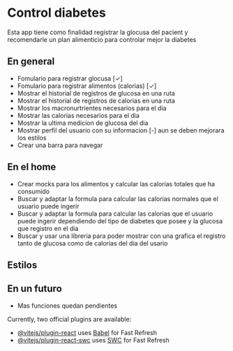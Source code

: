 # Control diabetes

Esta app tiene como finalidad registrar la glocusa del pacient y recomendarle un plan alimenticio para controlar mejor la diabetes

## En general
- Fomulario para registrar glocusa [✓]
- Fomulario para registrar alimentos (calorias) [✓]
- Mostrar el historial de registros de glucosa en una ruta
- Mostrar el historial de registros de calorias en una ruta
- Mostrar los macronurtrientes necesarios para el dia
- Mostrar las calorias necesarios para el dia
- Mostrar la ultima medicion de glucosa del dia
- Mostrar perfil del usuario con su informacion [-] aun se deben mejorara los estilos
- Crear una barra para navegar

## En el home
- Crear mocks para los alimentos y calcular las calorias totales que ha consumido
- Buscar y adaptar la formula para calcular las calorias normales que el usuario puede ingerir
- Buscar y adaptar la formula para calcular las calorias que el usuario puede ingerir dependiendo del tipo de diabetes que posee y la glucosa que registro en el dia
- Buscar y usar una libreria para poder mostrar con una grafica el registro tanto de glucosa como de calorias del dia del usario

## Estilos

## En un futuro
- Mas funciones quedan pendientes

Currently, two official plugins are available:

- [@vitejs/plugin-react](https://github.com/vitejs/vite-plugin-react/blob/main/packages/plugin-react/README.md) uses [Babel](https://babeljs.io/) for Fast Refresh
- [@vitejs/plugin-react-swc](https://github.com/vitejs/vite-plugin-react-swc) uses [SWC](https://swc.rs/) for Fast Refresh
